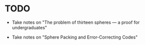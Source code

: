 # TODO

- Take notes on "The problem of thirteen spheres — a proof for undergraduates"

- Take notes on "Sphere Packing and Error-Correcting Codes"

